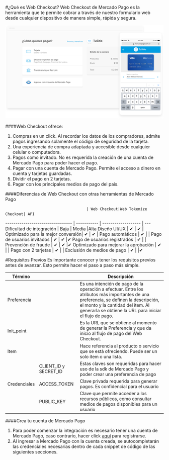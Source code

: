 #¿Qué es Web Checkout? 
Web Checkout de Mercado Pago es la herramienta que te permite cobrar a través de nuestro formulario web desde cualquier dispositivo de manera simple, rápida y segura. 

![Introduction Web Checkout](/images/refactor-images/introduction-web-checkout.png)

####Web Checkout ofrece:

1. Compras en un click. Al recordar los datos de los compradores, admite pagos ingresando solamente el código de seguridad de la tarjeta.
1. Una experiencia de compra adaptada y accesible desde cualquier celular o computadora.  
1. Pagos como invitado. No es requerida la creación de una cuenta de Mercado  Pago para poder hacer el pago.
1. Pagar con una cuenta de Mercado Pago. Permite el acceso a dinero en cuenta y tarjetas guardadas. 
1. Dividir el pago en 2 tarjetas.
1. Pagar con los principales medios de pago del país.


####Diferencias de Web Checkout con otras herramientas de Mercado Pago 

							            | Web Checkout|Web Tokenize Checkout| API
---------------------------------	  | ----------- | ------------------- | ---
Dificultad de integración 			  | Baja        | Media               |Alta
Diseño UI/UX 							  | ✔           | ✔                   |
Optimizado para la mejor conversión| ✔           | ✔                   |
Pago automáticos 					  | ✔           |                     |
Pago de usuarios invitados         | ✔           | ✔                   |✔
Pago de usuarios registrados       | ✔           |                     |
Prevención de fraude               | ✔           | ✔                   |✔
Optimizado para mejorar la aprobación | ✔        |                     |
Pago con 2 tarjetas                | ✔           |                     |
Exclusión de medios de pago        | ✔           |                     |✔



#Requisitos Previos
Es importante conocer y tener los requisitos previos antes de avanzar. Esto permite hacer el paso a paso más simple.

Término		| 							|	Descripción
------------	| ----------- 			| 	-----------
Preferencia	|							|	Es una intención de pago de la operación a 												efectuar. Entre los atributos más importantes de 												una preferencia, se definen la descripción, el 												monto y la cantidad del ítem. Al generarla se 												obtiene la URL para iniciar el flujo de pago.
Init_point 	|							|	Es la URL que se obtiene al momento de generar la 												Preferencia y que da inicio al flujo de pago del 												Web Checkout.
Item			|							|	Hace referencia al producto o servicio que se 												está ofreciendo. Puede ser un solo ítem o una 												lista.
				|CLIENT_ID y SECRET_ID	|	Estas claves son requeridas para hacer uso de la 												sdk de Mercado Pago y poder crear una preferencia 												de pago
Credenciales |ACCESS_TOKEN				|	Clave privada requerida para generar pagos. Es 												confidencial para el usuario
				|PUBLIC_KEY				|	Clave que permite acceder a los recursos 												públicos, como consultar medios de pagos 												disponibles para un usuario
				

####Crea tu cuenta de Mercado Pago
1. Para poder comenzar la integración es necesario tener una cuenta de Mercado Pago, caso contrario, hacer click [aquí](https://www.mercadopago.com.ar/) para registrarse. 
1. Al ingresar a Mercado Pago con la cuenta creada, se autocompletarán las credenciales necesarias dentro de cada snippet de código de las siguientes secciones.



